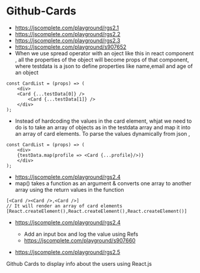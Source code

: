 # Github-Cards
- https://jscomplete.com/playground/rgs2.1
- https://jscomplete.com/playground/rgs2.2
- https://jscomplete.com/playground/rgs2.3
- https://jscomplete.com/playground/s907652 
- When we use spread operator with an oject like this in react component , all the properties of the object will become props of that component, where testdata is a json to define properties like name,email and age of an object 

```
const CardList = (props) => (
	<div>
  	<Card {...testData[0]} />
        <Card {...testData[1]} />
	</div>
);

```

- Instead of hardcoding the values in the card element, whjat we need to do is to take an array of objects  as in the testdata array and map it into an array of card elements. To parse the values dynamically from json , 

```
const CardList = (props) => (
	<div>
  	{testData.map(profile => <Card {...profile}/>)}
	</div>
);
```
- https://jscomplete.com/playground/rgs2.4
- map() takes a function as an argument & converts one array to another array using the return values in the function
```
[<Card /><Card />,<Card />]
// It will render an array of card elements 
[React.createElement(),React.createElement(),React.createElement()]
```
- https://jscomplete.com/playground/rgs2.4
  - Add an input box and log the value using Refs 
  - https://jscomplete.com/playground/s907660
  
- https://jscomplete.com/playground/rgs2.5


Github Cards to display info about the users using React.js
